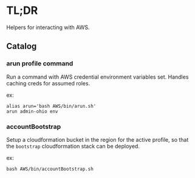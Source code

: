 # TL;DR

Helpers for interacting with AWS.

## Catalog

### arun profile command

Run a command with AWS credential environment variables set.  Handles caching creds for assumed roles.

ex:
```
alias arun='bash AWS/bin/arun.sh'
arun admin-ohio env
```

### accountBootstrap

Setup a cloudformation bucket in the region for the
active profile, so that the `bootstrap` cloudformation
stack can be deployed.

ex:
```
bash AWS/bin/accountBootstrap.sh
```
